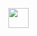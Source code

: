 <p align="center"> 
         <img width="40" src="https://github.githubassets.com/images/mona-loading-default.gif"> 
 </p>
